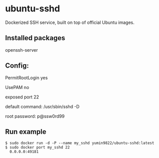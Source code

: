 # ubuntu-sshd
Dockerized SSH service, built on top of official Ubuntu images.


## Installed packages
openssh-server

## Config:
PermitRootLogin yes

UsePAM no

exposed port 22

default command: /usr/sbin/sshd -D

root password: p@ssw0rd99

## Run example
```
$ sudo docker run -d -P --name my_sshd yumin9822/ubuntu-sshd:latest
$ sudo docker port my_sshd 22
  0.0.0.0:49181
```
